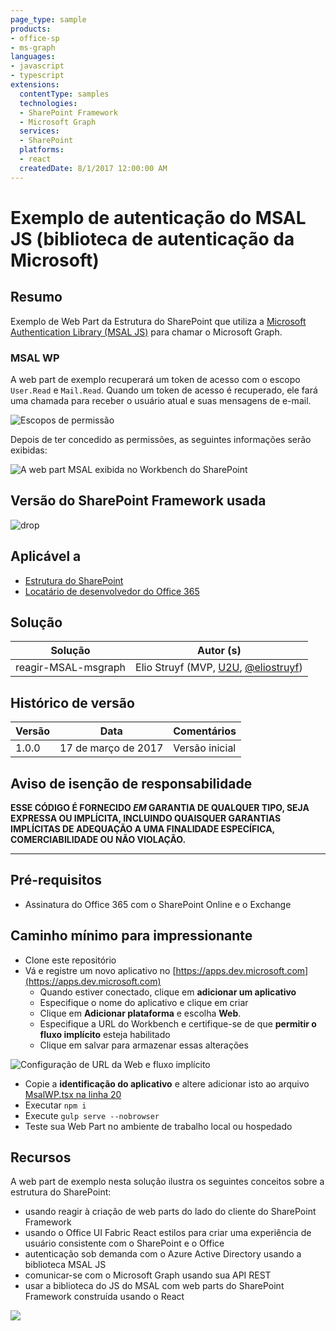 ```yaml
---
page_type: sample
products:
- office-sp
- ms-graph
languages:
- javascript
- typescript
extensions:
  contentType: samples
  technologies:
  - SharePoint Framework
  - Microsoft Graph
  services:
  - SharePoint
  platforms:
  - react
  createdDate: 8/1/2017 12:00:00 AM
---
```

# Exemplo de autenticação do MSAL JS (biblioteca de autenticação da Microsoft)

## Resumo

Exemplo de Web Part da Estrutura do SharePoint que utiliza a [Microsoft Authentication Library (MSAL JS)](https://github.com/AzureAD/microsoft-authentication-library-for-js) para chamar o Microsoft Graph.

### MSAL WP

A web part de exemplo recuperará um token de acesso com o escopo `User.Read` e `Mail.Read`. Quando um token de acesso é recuperado, ele fará uma chamada para receber o usuário atual e suas mensagens de e-mail.

![Escopos de permissão](./assets/permission-scopes.png)

Depois de ter concedido as permissões, as seguintes informações serão exibidas:

![A web part MSAL exibida no Workbench do SharePoint](./assets/msal-wp-output.png)

## Versão do SharePoint Framework usada 
![drop](https://img.shields.io/badge/drop-GA-green.svg)

## Aplicável a

* [Estrutura do SharePoint](https://docs.microsoft.com/sharepoint/dev/spfx/sharepoint-framework-overview)
* [Locatário de desenvolvedor do Office 365](https://docs.microsoft.com/sharepoint/dev/spfx/set-up-your-developer-tenant)

## Solução

Solução | Autor (s)
--------|---------
reagir-MSAL-msgraph | Elio Struyf (MVP, [U2U](https://www.u2u.be), [@eliostruyf](https://www.twitter.com/eliostruyf))

## Histórico de versão

Versão | Data | Comentários
-------|----|--------
1.0.0 | 17 de março de 2017 | Versão inicial

## Aviso de isenção de responsabilidade
**ESSE CÓDIGO É FORNECIDO *EM* GARANTIA DE QUALQUER TIPO, SEJA EXPRESSA OU IMPLÍCITA, INCLUINDO QUAISQUER GARANTIAS IMPLÍCITAS DE ADEQUAÇÃO A UMA FINALIDADE ESPECÍFICA, COMERCIABILIDADE OU NÃO VIOLAÇÃO.**

---

## Pré-requisitos

- Assinatura do Office 365 com o SharePoint Online e o Exchange

## Caminho mínimo para impressionante

- Clone este repositório
- Vá e registre um novo aplicativo no [https://apps.dev.microsoft.com](https://apps.dev.microsoft.com)
    - Quando estiver conectado, clique em **adicionar um aplicativo**
    - Especifique o nome do aplicativo e clique em criar
    - Clique em **Adicionar plataforma** e escolha **Web**.
    - Especifique a URL do Workbench e certifique-se de que **permitir o fluxo implícito** esteja habilitado
    - Clique em salvar para armazenar essas alterações

![Configuração de URL da Web e fluxo implícito](./assets/redirect-url.png)

- Copie a **identificação do aplicativo** e altere adicionar isto ao arquivo [MsalWP.tsx na linha 20](./src/webparts/msalWp/components/MsalWp.tsx#20)
- Executar `npm i`
- Execute `gulp serve --nobrowser`
- Teste sua Web Part no ambiente de trabalho local ou hospedado

## Recursos

A web part de exemplo nesta solução ilustra os seguintes conceitos sobre a estrutura do SharePoint:

- usando reagir à criação de web parts do lado do cliente do SharePoint Framework
- usando o Office UI Fabric React estilos para criar uma experiência de usuário consistente com o SharePoint e o Office
- autenticação sob demanda com o Azure Active Directory usando a biblioteca MSAL JS
- comunicar-se com o Microsoft Graph usando sua API REST
- usar a biblioteca do JS do MSAL com web parts do SharePoint Framework construída usando o React

![](https://pnptelemetry.azurewebsites.net/sp-dev-fx-webparts/samples/react-msal-msgraph)

